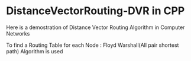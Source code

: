 # DistanceVectorRouting-DVR in CPP

Here is a demostration of Distance Vector Routing Algorithm in Computer Networks

To find a Routing Table for each Node : Floyd Warshall(All pair shortest path) Algorithm is used
